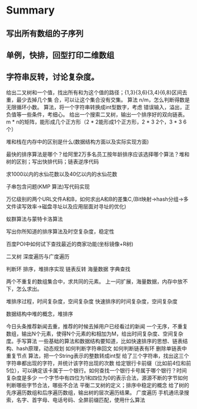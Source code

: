 # Summary
## 写出所有数组的子序列
## 单例，快排，回型打印二维数组
## 字符串反转，讨论复杂度。
给出二叉树和一个值，找出所有和为这个值的路径；{1,3}{3,6}{3,4}{6,8}区间去重，最少去掉几个集 合，可以让这个集合没有交集。
算法 n/m，怎么判断得数是无限循环小数。
算法，将一个字符串转换成int型数字，考虑 错误输入，溢出，正负值等一些条件，考细心。
给出一个搜索二叉树，输出一个排序好的双向链表。
m * n的矩阵，能形成几个正方形（2 * 2能形成1个正方形，2 * 3 2个，3 * 3 6个）

堆和栈在内存中的区别是什么(数据结构方面以及实际实现方面)

最快的排序算法是哪个？给阿里2万多名员工按年龄排序应该选择哪个算法？堆和树的区别；写出快排代码；链表逆序代码

求1000以内的水仙花数以及40亿以内的水仙花数

子串包含问题(KMP 算法)写代码实现

万亿级别的两个URL文件A和B，如何求出A和B的差集C,(Bit映射->hash分组->多文件读写效率->磁盘寻址以及应用层面对寻址的优化)

蚁群算法与蒙特卡洛算法

写出你所知道的排序算法及时空复杂度，稳定性

百度POI中如何试下查找最近的商家功能(坐标镜像+R树)

二叉树 深度遍历与广度遍历

判断环
排序，堆排序实现
链表反转
海量数据 字典查找

两个不重复的数组集合中，求共同的元素。
上一问扩展，海量数据，内存中放不下，怎么求出。

堆排序过程，时间复杂度，空间复杂度
快速排序的时间复杂度，空间复杂度

数据结构中堆的概念，堆排序

今日头条推荐新闻去重，推荐的时候去掉用户已经看过的新闻
一个无序，不重复数组，输出N个元素，使得N个元素的和相加为M，给出时间复杂度、空间复杂度。手写算法
一些基础的算法和数据结构要知道，比如快速排序的思想、链表结构、hash原理，动态规划
如何判断字符串回文
如何判断链表有环
删除单链表中重复节点
算法，把一个String表示的整数转成int型
给了三个字符串，找出这三个字符串都出现的字符，并统计该字符出现的次数
给定银行卡前缀（比如前4位和前5位），可以确定该卡属于一个银行。如何查找一个银行卡号属于哪个银行？时间复杂度是多少
一个字节中有四位为1和四位为0的表示合法，源源不断的字节如何判断哪些字节合法，哪些不合法
平衡二叉树的定义；排序中稳定的概念
给了树的先序遍历数组和后序遍历数组，输出树的层次遍历结果。
广度遍历
手机通讯录搜索，名字、首字母、电话号码、全屏前缀匹配，使用什么算法


